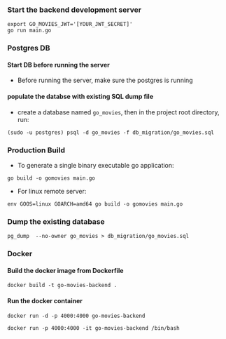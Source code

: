 ### Start the backend development server

```
export GO_MOVIES_JWT='[YOUR_JWT_SECRET]'
go run main.go
```

### Postgres DB

#### Start DB before running the server

- Before running the server, make sure the postgres is running

#### populate the databse with existing SQL dump file

- create a database named `go_movies`, then in the project root directory, run:

```
(sudo -u postgres) psql -d go_movies -f db_migration/go_movies.sql
```

### Production Build

- To generate a single binary executable go application:

```
go build -o gomovies main.go
```

- For linux remote server:

```
env GOOS=linux GOARCH=amd64 go build -o gomovies main.go
```

### Dump the existing database

```
pg_dump  --no-owner go_movies > db_migration/go_movies.sql
```

### Docker

#### Build the docker image from Dockerfile

```
docker build -t go-movies-backend .
```

#### Run the docker container

```
docker run -d -p 4000:4000 go-movies-backend

docker run -p 4000:4000 -it go-movies-backend /bin/bash
```
